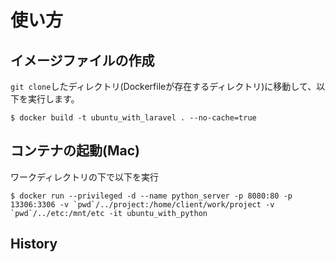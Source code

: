# 使い方

## イメージファイルの作成

`git clone`したディレクトリ(Dockerfileが存在するディレクトリ)に移動して、以下を実行します。

```
$ docker build -t ubuntu_with_laravel . --no-cache=true
```

## コンテナの起動(Mac)

ワークディレクトリの下で以下を実行

```
$ docker run --privileged -d --name python_server -p 8080:80 -p 13306:3306 -v `pwd`/../project:/home/client/work/project -v `pwd`/../etc:/mnt/etc -it ubuntu_with_python
```



## History
